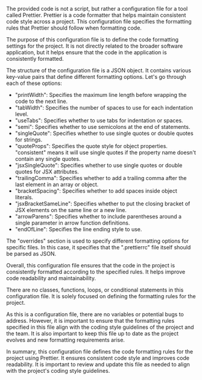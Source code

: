 The provided code is not a script, but rather a configuration file for a tool called Prettier. Prettier is a code formatter that helps maintain consistent code style across a project. This configuration file specifies the formatting rules that Prettier should follow when formatting code.

The purpose of this configuration file is to define the code formatting settings for the project. It is not directly related to the broader software application, but it helps ensure that the code in the application is consistently formatted.

The structure of the configuration file is a JSON object. It contains various key-value pairs that define different formatting options. Let's go through each of these options:

- "printWidth": Specifies the maximum line length before wrapping the code to the next line.
- "tabWidth": Specifies the number of spaces to use for each indentation level.
- "useTabs": Specifies whether to use tabs for indentation or spaces.
- "semi": Specifies whether to use semicolons at the end of statements.
- "singleQuote": Specifies whether to use single quotes or double quotes for strings.
- "quoteProps": Specifies the quote style for object properties. "consistent" means it will use single quotes if the property name doesn't contain any single quotes.
- "jsxSingleQuote": Specifies whether to use single quotes or double quotes for JSX attributes.
- "trailingComma": Specifies whether to add a trailing comma after the last element in an array or object.
- "bracketSpacing": Specifies whether to add spaces inside object literals.
- "jsxBracketSameLine": Specifies whether to put the closing bracket of JSX elements on the same line or a new line.
- "arrowParens": Specifies whether to include parentheses around a single parameter in arrow function definitions.
- "endOfLine": Specifies the line ending style to use.

The "overrides" section is used to specify different formatting options for specific files. In this case, it specifies that the ".prettierrc" file itself should be parsed as JSON.

Overall, this configuration file ensures that the code in the project is consistently formatted according to the specified rules. It helps improve code readability and maintainability.

There are no classes, functions, loops, or conditional statements in this configuration file. It is solely focused on defining the formatting rules for the project.

As this is a configuration file, there are no variables or potential bugs to address. However, it is important to ensure that the formatting rules specified in this file align with the coding style guidelines of the project and the team. It is also important to keep this file up to date as the project evolves and new formatting requirements arise.

In summary, this configuration file defines the code formatting rules for the project using Prettier. It ensures consistent code style and improves code readability. It is important to review and update this file as needed to align with the project's coding style guidelines.